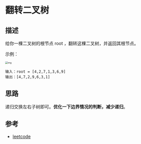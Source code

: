 # 翻转二叉树

## 描述

给你一棵二叉树的根节点 root ，翻转这棵二叉树，并返回其根节点。

示例：

<img src="https://assets.leetcode.com/uploads/2021/03/14/invert1-tree.jpg" alt="img" style="zoom:50%;" />

```
输入：root = [4,2,7,1,3,6,9]
输出：[4,7,2,9,6,3,1]
```


## 思路

递归交换左右子树即可。**优化一下边界情况的判断，减少递归**。

## 参考

- [leetcode](https://leetcode-cn.com/problems/invert-binary-tree/)
